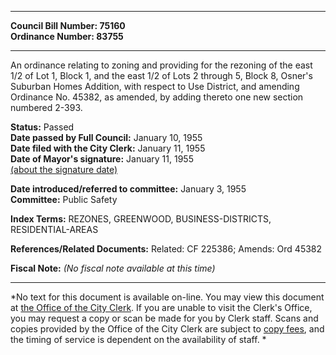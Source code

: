 * * * * *  
  
**Council Bill Number: [](#h0)[](#h2)75160**   
**Ordinance Number: 83755**  
  
* * * * *  
  
An ordinance relating to zoning and providing for the rezoning of the east 1/2 of Lot 1, Block 1, and the east 1/2 of Lots 2 through 5, Block 8, Osner's Suburban Homes Addition, with respect to Use District, and amending Ordinance No. 45382, as amended, by adding thereto one new section numbered 2-393.  
  
**Status:** Passed   
**Date passed by Full Council:** January 10, 1955   
**Date filed with the City Clerk:** January 11, 1955   
**Date of Mayor's signature:** January 11, 1955   
[(about the signature date)](/~public/approvaldate.htm)   
  
  
**Date introduced/referred to committee:** January 3, 1955   
**Committee:** Public Safety   
  
**Index Terms:** REZONES, GREENWOOD, BUSINESS-DISTRICTS, RESIDENTIAL-AREAS  
  
**References/Related Documents:** Related: CF 225386; Amends: Ord 45382  
  
**Fiscal Note:** *(No fiscal note available at this time)*  
  
* * * * *  
  
*No text for this document is available on-line. You may view this document at [the Office of the City Clerk](http://www.seattle.gov/leg/clerk/contactUs.htm). If you are unable to visit the Clerk's Office, you may request a copy or scan be made for you by Clerk staff. Scans and copies provided by the Office of the City Clerk are subject to [copy fees](http://clerk.seattle.gov/~public/clerkfees.htm), and the timing of service is dependent on the availability of staff. *  
  
  
